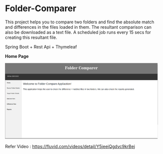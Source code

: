 # Folder-Comparer
This project helps you to compare two folders and find the absolute match and differences in the files loaded in them. The resultant comparison can also be downloaded as a text file. A scheduled job runs every 15 secs for creating this resultant file. 

Spring Boot + Rest Api + Thymeleaf 

<strong>Home Page</strong>

![Screenshot](https://github.com/sabiacs/Folder-Comparer/blob/main/HomePage.png)


Refer Video : https://fluvid.com/videos/detail/Y5jeeiQgdvc9krBej
